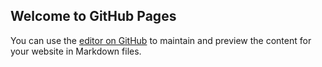 ## Welcome to GitHub Pages

You can use the [editor on GitHub](https://github.com/hanzhong-liang/hanzhong-liang.github.io/edit/main/index.md) to maintain and preview the content for your website in Markdown files.
